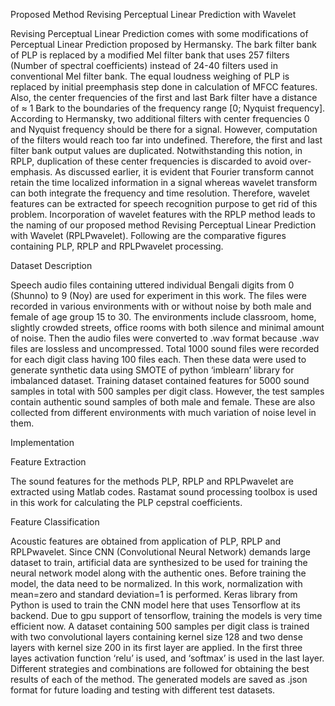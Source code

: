 Proposed Method Revising Perceptual Linear Prediction with Wavelet

Revising Perceptual Linear Prediction comes with some modifications of Perceptual Linear Prediction proposed by Hermansky. The bark filter bank of PLP is replaced by a modified Mel filter bank that uses 257 filters (Number of spectral coefficients) instead of 24-40 filters used in conventional Mel filter bank. The equal loudness weighing of PLP is replaced by initial preemphasis step done in calculation of MFCC features. Also, the center frequencies of the first and last Bark filter have a distance of ≈ 1 Bark to the boundaries of the frequency range [0; Nyquist frequency]. According to Hermansky, two additional filters with center frequencies 0 and Nyquist frequency should be there for a signal. However, computation of the filters would reach too far into undefined. Therefore, the first and last filter bank output values are duplicated. Notwithstanding this notion, in RPLP, duplication of these center frequencies is discarded to avoid over-emphasis. 
As discussed earlier, it is evident that Fourier transform cannot retain the time localized information in a signal whereas wavelet transform can both integrate the frequency and time resolution. Therefore, wavelet features can be extracted for speech recognition purpose to get rid of this problem. Incorporation of wavelet features with the RPLP method leads to the naming of our proposed method Revising Perceptual Linear Prediction with Wavelet (RPLPwavelet). Following are the comparative figures containing PLP, RPLP and RPLPwavelet processing.

Dataset Description

Speech audio files containing uttered individual Bengali digits from 0 (Shunno) to 9 (Noy) are used for experiment in this work. The files were recorded in various environments with or without noise by both male and female of age group 15 to 30. The environments include classroom, home, slightly crowded streets, office rooms with both silence and minimal amount of noise. Then the audio files were converted to .wav format because .wav files are lossless and uncompressed. Total 1000 sound files were recorded for each digit class having 100 files each. Then these data were used to generate synthetic data using SMOTE of python ‘imblearn’ library for imbalanced dataset.  Training dataset contained features for 5000 sound samples in total with 500 samples per digit class. However, the test samples contain authentic sound samples of both male and female. These are also collected from different environments with much variation of noise level in them.

Implementation 

Feature Extraction

The sound features for the methods PLP, RPLP and RPLPwavelet are extracted using Matlab codes. Rastamat sound processing toolbox is used in this work for calculating the PLP cepstral coefficients. 

Feature Classification

Acoustic features are obtained from application of PLP, RPLP and RPLPwavelet. Since CNN (Convolutional Neural Network) demands large dataset to train, artificial data are synthesized to be used for training the neural network model along with the authentic ones. Before training the model, the data need to be normalized. In this work, normalization with mean=zero and standard deviation=1 is performed. Keras library from Python is used to train the CNN model here that uses Tensorflow at its backend. Due to gpu support of tensorflow, training the models is very time efficient now. A dataset containing 500 samples per digit class is trained with two convolutional layers containing kernel size 128 and two dense layers with kernel size 200 in its first layer are applied. In the first three layes activation function ‘relu’ is used, and ‘softmax’ is used in the last layer. Different strategies and combinations are followed for obtaining the best results of each of the method. The generated models are saved as .json format for future loading and testing with different test datasets.


